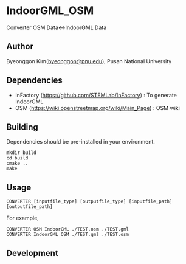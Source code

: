 # IndoorGML_OSM

Converter OSM Data<->IndoorGML Data


## Author
Byeonggon Kim(byeonggon@pnu.edu), Pusan National University

## Dependencies
- InFactory (https://github.com/STEMLab/InFactory) : To generate IndoorGML
- OSM (https://wiki.openstreetmap.org/wiki/Main_Page) : OSM wiki

## Building

Dependencies should be pre-installed in your environment.

```
mkdir build
cd build
cmake ..
make
```

## Usage

```
CONVERTER [inputfile_type] [outputfile_type] [inputfile_path] [outputfile_path]

```

For example,

```
CONVERTER OSM IndoorGML ./TEST.osm ./TEST.gml
CONVERTER IndoorGML OSM ./TEST.gml ./TEST.osm
```


## Development

